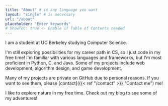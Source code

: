 ```yaml
---
title: "About" # in any language you want
layout: "single" # is necessary
url: "/about"
placeholder: "Enter keywords"
# ShowToC: true <- Enable if Table of Contents needed
---
```


I am a student at UC Berkeley studying Computer Science.

I'm still exploring possibilities for my career path in CS, so I just code in my free time! I'm familiar with various languages and frameworks, but I'm most proficient in Python, C, and Java. Some of my projects include web development, algorithm design, and game development.

Many of my projects are private on GitHub due to personal reasons. If you want to see them, please [contact]({{< ref "/contact" >}} "Contact me") me!

I like to explore nature in my free time. Check out my blog to see some of my adventures!


